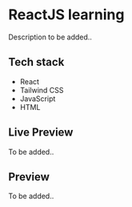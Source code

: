 # ReactJS learning

Description to be added..

## Tech stack

- React
- Tailwind CSS
- JavaScript
- HTML

## Live Preview

To be added..

## Preview

To be added..